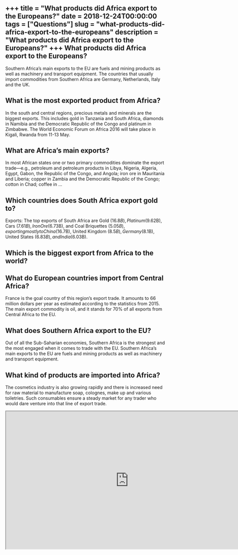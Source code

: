 +++
title = "What products did Africa export to the Europeans?"
date = 2018-12-24T00:00:00
tags = ["Questions"]
slug = "what-products-did-africa-export-to-the-europeans"
description = "What products did Africa export to the Europeans?"
+++
What products did Africa export to the Europeans?
-------------------------------------------------

Southern Africa’s main exports to the EU are fuels and mining products as well as machinery and transport equipment. The countries that usually import commodities from Southern Africa are Germany, Netherlands, Italy and the UK.

What is the most exported product from Africa?
----------------------------------------------

In the south and central regions, precious metals and minerals are the biggest exports. This includes gold in Tanzania and South Africa, diamonds in Namibia and the Democratic Republic of the Congo and platinum in Zimbabwe. The World Economic Forum on Africa 2016 will take place in Kigali, Rwanda from 11-13 May.

What are Africa’s main exports?
-------------------------------

In most African states one or two primary commodities dominate the export trade—e.g., petroleum and petroleum products in Libya, Nigeria, Algeria, Egypt, Gabon, the Republic of the Congo, and Angola; iron ore in Mauritania and Liberia; copper in Zambia and the Democratic Republic of the Congo; cotton in Chad; coffee in …

Which countries does South Africa export gold to?
-------------------------------------------------

Exports: The top exports of South Africa are Gold ($16.8B), Platinum ($9.62B), Cars ($7.61B), Iron Ore ($6.73B), and Coal Briquettes ($5.05B), exporting mostly to China ($16.7B), United Kingdom ($8.5B), Germany ($8.1B), United States ($6.83B), and India ($6.03B).

Which is the biggest export from Africa to the world?
-----------------------------------------------------

What do European countries import from Central Africa?
------------------------------------------------------

France is the goal country of this region’s export trade. It amounts to 66 million dollars per year as estimated according to the statistics from 2015. The main export commodity is oil, and it stands for 70% of all exports from Central Africa to the EU.

What does Southern Africa export to the EU?
-------------------------------------------

Out of all the Sub-Saharian economies, Southern Africa is the strongest and the most engaged when it comes to trade with the EU. Southern Africa’s main exports to the EU are fuels and mining products as well as machinery and transport equipment.

What kind of products are imported into Africa?
-----------------------------------------------

The cosmetics industry is also growing rapidly and there is increased need for raw material to manufacture soap, colognes, make up and various toiletries. Such consumables ensure a steady market for any trader who would dare venture into that line of export trade.

<iframe allow="accelerometer; autoplay; clipboard-write; encrypted-media; gyroscope; picture-in-picture" allowfullscreen="" class="__youtube_prefs__  epyt-is-override  no-lazyload" data-no-lazy="1" data-origheight="433" data-origwidth="770" data-skipgform_ajax_framebjll="" height="433" id="_ytid_24532" loading="lazy" src="https://www.youtube.com/embed/YKJhMQaKtVM?enablejsapi=1&autoplay=0&cc_load_policy=0&cc_lang_pref=&iv_load_policy=1&loop=0&modestbranding=0&rel=1&fs=1&playsinline=0&autohide=2&theme=dark&color=red&controls=1&" title="YouTube player" width="770"></iframe>